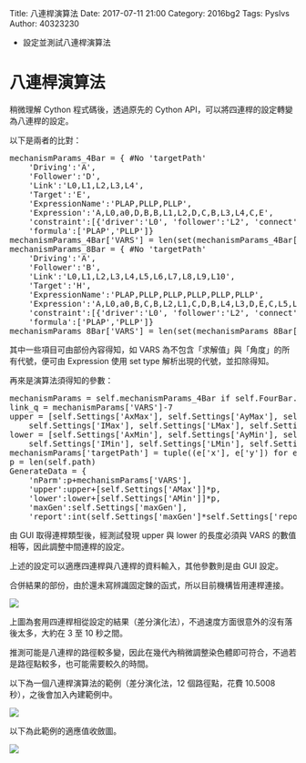 Title: 八連桿演算法
Date: 2017-07-11 21:00
Category: 2016bg2
Tags: Pyslvs
Author: 40323230

+ 設定並測試八連桿演算法

<!-- PELICAN_END_SUMMARY -->

八連桿演算法
===

稍微理解 Cython 程式碼後，透過原先的 Cython API，可以將四連桿的設定轉變為八連桿的設定。

以下是兩者的比對：

<pre class="brush: python">
mechanismParams_4Bar = { #No 'targetPath'
    'Driving':'A',
    'Follower':'D',
    'Link':'L0,L1,L2,L3,L4',
    'Target':'E',
    'ExpressionName':'PLAP,PLLP,PLLP',
    'Expression':'A,L0,a0,D,B,B,L1,L2,D,C,B,L3,L4,C,E',
    'constraint':[{'driver':'L0', 'follower':'L2', 'connect':'L1'}],
    'formula':['PLAP','PLLP']}
mechanismParams_4Bar['VARS'] = len(set(mechanismParams_4Bar['Expression'].split(',')))-2
mechanismParams_8Bar = { #No 'targetPath'
    'Driving':'A',
    'Follower':'B',
    'Link':'L0,L1,L2,L3,L4,L5,L6,L7,L8,L9,L10',
    'Target':'H',
    'ExpressionName':'PLAP,PLLP,PLLP,PLLP,PLLP,PLLP',
    'Expression':'A,L0,a0,B,C,B,L2,L1,C,D,B,L4,L3,D,E,C,L5,L6,B,F,F,L8,L7,E,G,F,L9,L10,G,H',
    'constraint':[{'driver':'L0', 'follower':'L2', 'connect':'L1'}],
    'formula':['PLAP','PLLP']}
mechanismParams_8Bar['VARS'] = len(set(mechanismParams_8Bar['Expression'].split(',')))-2
</pre>

其中一些項目可由部份內容得知，如 VARS 為不包含「求解值」與「角度」的所有代號，便可由 Expression 使用 set type 解析出現的代號，並扣除得知。

再來是演算法須得知的參數：

<pre class="brush: python">
mechanismParams = self.mechanismParams_4Bar if self.FourBar.isChecked() else self.mechanismParams_8Bar
link_q = mechanismParams['VARS']-7
upper = [self.Settings['AxMax'], self.Settings['AyMax'], self.Settings['DxMax'], self.Settings['DyMax'],
    self.Settings['IMax'], self.Settings['LMax'], self.Settings['FMax']]+[self.Settings['LMax']]*link_q
lower = [self.Settings['AxMin'], self.Settings['AyMin'], self.Settings['DxMin'], self.Settings['DyMin'],
    self.Settings['IMin'], self.Settings['LMin'], self.Settings['FMin']]+[self.Settings['LMin']]*link_q
mechanismParams['targetPath'] = tuple((e['x'], e['y']) for e in self.path)
p = len(self.path)
GenerateData = {
    'nParm':p+mechanismParams['VARS'],
    'upper':upper+[self.Settings['AMax']]*p,
    'lower':lower+[self.Settings['AMin']]*p,
    'maxGen':self.Settings['maxGen'],
    'report':int(self.Settings['maxGen']*self.Settings['report']/100)}
</pre>

由 GUI 取得連桿類型後，經測試發現 upper 與 lower 的長度必須與 VARS 的數值相等，因此調整中間連桿的設定。

上述的設定可以適應四連桿與八連桿的資料輸入，其他參數則是由 GUI 設定。

合併結果的部份，由於還未寫辨識固定鍊的函式，所以目前機構皆用連桿連接。

![](https://raw.githubusercontent.com/coursemdetw/project_site_files/gh-pages/files/pyslvs/17_07_11_01.png)

上圖為套用四連桿相從設定的結果（差分演化法），不過速度方面很意外的沒有落後太多，大約在 3 至 10 秒之間。

推測可能是八連桿的路徑較多變，因此在幾代內稍微調整染色體即可符合，不過若是路徑點較多，也可能需要較久的時間。

以下為一個八連桿演算法的範例（差分演化法，12 個路徑點，花費 10.5008 秒），之後會加入內建範例中。

![](https://raw.githubusercontent.com/coursemdetw/project_site_files/gh-pages/files/pyslvs/17_07_11_02.png)

以下為此範例的適應值收斂圖。

![](https://raw.githubusercontent.com/coursemdetw/project_site_files/gh-pages/files/pyslvs/17_07_11_03.png)